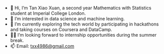 - 👋 Hi, I’m Tan Xiao Xuan, a second year Mathematics with Statistics student at Imperial College London.
- 👀 I’m interested in data science and machine learning.
- 🌱 I’m currently exploring the tech world by participating in hackathons and taking courses on Coursera and DataCamp. 
- 👩‍💻 I’m looking forward to internship opportunities during the summer break.
- 📫 Email: txx4986@gmail.com
